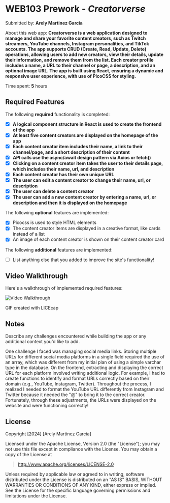 # WEB103 Prework - *Creatorverse*

Submitted by: **Arely Martinez Garcia**

About this web app: **Creatorverse is a web application designed to manage and share your favorite content creators, such as Twitch streamers, YouTube channels, Instagram personalities, and TikTok accounts. The app supports CRUD (Create, Read, Update, Delete) operations, allowing users to add new creators, view their details, update their information, and remove them from the list. Each creator profile includes a name, a URL to their channel or page, a description, and an optional image URL. The app is built using React, ensuring a dynamic and responsive user experience, with use of PicoCSS for styling.**

Time spent: **5** hours

## Required Features

The following **required** functionality is completed:

<!-- 👉🏿👉🏿👉🏿 Make sure to check off completed functionality below -->
- [X] **A logical component structure in React is used to create the frontend of the app**
- [X] **At least five content creators are displayed on the homepage of the app**
- [X] **Each content creator item includes their name, a link to their channel/page, and a short description of their content**
- [X] **API calls use the async/await design pattern via Axios or fetch()**
- [X] **Clicking on a content creator item takes the user to their details page, which includes their name, url, and description**
- [X] **Each content creator has their own unique URL**
- [X] **The user can edit a content creator to change their name, url, or description**
- [X] **The user can delete a content creator**
- [X] **The user can add a new content creator by entering a name, url, or description and then it is displayed on the homepage**

The following **optional** features are implemented:

- [X] Picocss is used to style HTML elements
- [X] The content creator items are displayed in a creative format, like cards instead of a list
- [X] An image of each content creator is shown on their content creator card

The following **additional** features are implemented:

* [ ] List anything else that you added to improve the site's functionality!

## Video Walkthrough

Here's a walkthrough of implemented required features:

<img src='./src/assets/video-walkthrough.gif' title='Video Walkthrough' width='' alt='Video Walkthrough' />

<!-- Replace this with whatever GIF tool you used! -->
GIF created with LICEcap
<!-- Recommended tools:
[Kap](https://getkap.co/) for macOS
[ScreenToGif](https://www.screentogif.com/) for Windows
[peek](https://github.com/phw/peek) for Linux. -->

## Notes

Describe any challenges encountered while building the app or any additional context you'd like to add.

One challenge I faced was managing social media links. Storing multiple URLs for different social media platforms in a single field required the use of an array, which was different from my initial plan of using a simple varchar type in the database. On the frontend, extracting and displaying the correct URL for each platform involved writing additional logic. For example, I had to create functions to identify and format URLs correctly based on their domain (e.g., YouTube, Instagram, Twitter). Throughout the process, I realized I needed to format the YouTube URL differently from Instagram and Twitter because it needed the "@" to bring it to the correct creator. Fortunately, through these adjustments, the URLs were displayed on the website and were functioning correctly!

## License

Copyright [2024] [Arely Martinez Garcia]

Licensed under the Apache License, Version 2.0 (the "License"); you may not use this file except in compliance with the License. You may obtain a copy of the License at

> http://www.apache.org/licenses/LICENSE-2.0

Unless required by applicable law or agreed to in writing, software distributed under the License is distributed on an "AS IS" BASIS, WITHOUT WARRANTIES OR CONDITIONS OF ANY KIND, either express or implied. See the License for the specific language governing permissions and limitations under the License.